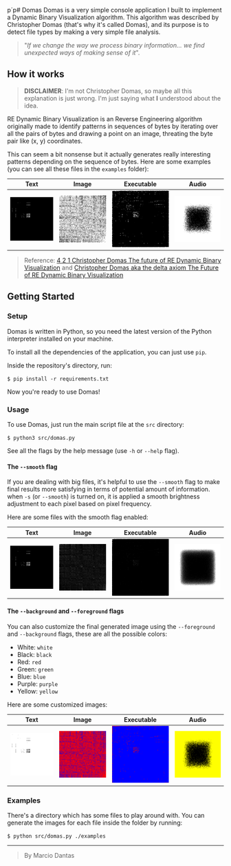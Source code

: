 p´p# Domas
Domas is a very simple console application I built to implement a Dynamic Binary Visualization algorithm. This algorithm was described by Christopher Domas (that's why it's called Domas), and its purpose is to detect file types by making a very simple file analysis.

> "_If we change the way we process binary information... we find unexpected ways of making sense of it_".

## How it works

> **DISCLAIMER**: I'm not Christopher Domas, so maybe all this explanation is just wrong. I'm just saying what **I** understood about the idea.

RE Dynamic Binary Visualization is an Reverse Engineering algorithm originally made to identify patterns in sequences of bytes by iterating over all the pairs of bytes and drawing a point on an image, threating the byte pair like (x, y) coordinates.

This can seem a bit nonsense but it actually generates really interesting patterns depending on the sequence of bytes. Here are some examples (you can see all these files in the `examples` folder):


| **Text** | **Image** | **Executable** | **Audio** |
| --- | --- | --- | --- |
| ![Text](./examples/output/lorem.out.png)  | ![Image](./examples/output/bliss.out.png) | ![Executable](./examples/output/program.out.png) | ![Audio](./examples/output/starwars.out.png) |


> Reference: [4 2 1 Christopher Domas The future of RE Dynamic Binary Visualization](https://www.youtube.com/watch?v=4bM3Gut1hIk&t=0s) and [Christopher Domas aka the delta axiom The Future of RE Dynamic Binary Visualization](https://www.youtube.com/watch?v=sUSFGXFo-Pw)

## Getting Started

### Setup
Domas is written in Python, so you need the latest version of the Python interpreter installed on your machine.

To install all the dependencies of the application, you can just use `pip`.

Inside the repository's directory, run:
```console
$ pip install -r requirements.txt
```
Now you're ready to use Domas!

### Usage

To use Domas, just run the main script file at the `src` directory:
```console
$ python3 src/domas.py
```

See all the flags by the help message (use `-h` or `--help` flag).

#### The `--smooth` flag

If you are dealing with big files, it's helpful to use the `--smooth` flag to make final results more satisfying in terms of potential amount of information.
when `-s` (or `--smooth`) is turned on, it is applied a smooth brightness adjustment to each pixel based on pixel frequency.

Here are some files with the smooth flag enabled:

| **Text** | **Image** | **Executable** | **Audio** |
| --- | --- | --- | --- |
| ![Text](./examples/output/smooth/lorem.out.png)  | ![Image](./examples/output/smooth/bliss.out.png) | ![Executable](./examples/output/smooth/program.out.png) | ![Audio](./examples/output/smooth/starwars.out.png) |

#### The `--background` and `--foreground` flags
You can also customize the final generated image using the `--foreground` and `--background` flags, these are all the possible colors:

- White: `white`
- Black: `black`
- Red: `red`
- Green: `green`
- Blue: `blue`
- Purple: `purple`
- Yellow: `yellow`

Here are some customized images:

| **Text** | **Image** | **Executable** | **Audio** |
| --- | --- | --- | --- |
| ![Text](./examples/output/color/lorem.out.png)  | ![Image](./examples/output/color/bliss.out.png) | ![Executable](./examples/output/color/program.out.png) | ![Audio](./examples/output/color/starwars.out.png) |


### Examples
There's a directory which has some files to play around with. You can generate the images for each file inside the folder by running:

```console
$ python src/domas.py ./examples
```

---

> By Marcio Dantas
